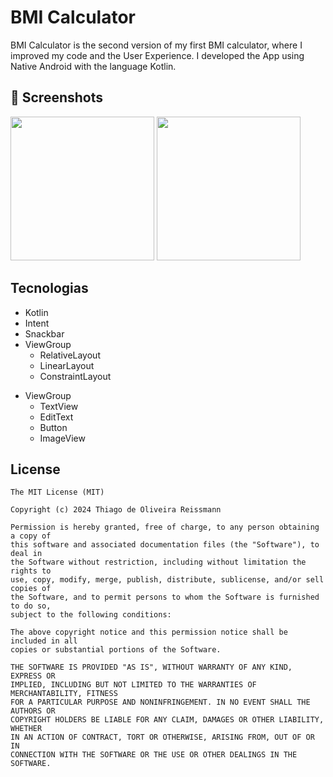 # BMI Calculator
BMI Calculator is the second version of my first BMI calculator, where I improved my code and the User Experience.
I developed the App using Native Android with the language Kotlin.

## :camera_flash: Screenshots
<!-- You can add more screenshots here if you like -->

<img src="https://github.com/user-attachments/assets/9c7a8753-8fb7-4b4d-9798-d5749a38efbb" width=230/> <img src="https://github.com/user-attachments/assets/9c85dd85-28b5-467d-89fd-16df2af02a91" width=230/>



## Tecnologias
* Kotlin
* Intent
* Snackbar
* ViewGroup
    * RelativeLayout
    * LinearLayout
    * ConstraintLayout
- ViewGroup
    - TextView
    - EditText
    - Button
    - ImageView


## License
```
The MIT License (MIT)

Copyright (c) 2024 Thiago de Oliveira Reissmann

Permission is hereby granted, free of charge, to any person obtaining a copy of
this software and associated documentation files (the "Software"), to deal in
the Software without restriction, including without limitation the rights to
use, copy, modify, merge, publish, distribute, sublicense, and/or sell copies of
the Software, and to permit persons to whom the Software is furnished to do so,
subject to the following conditions:

The above copyright notice and this permission notice shall be included in all
copies or substantial portions of the Software.

THE SOFTWARE IS PROVIDED "AS IS", WITHOUT WARRANTY OF ANY KIND, EXPRESS OR
IMPLIED, INCLUDING BUT NOT LIMITED TO THE WARRANTIES OF MERCHANTABILITY, FITNESS
FOR A PARTICULAR PURPOSE AND NONINFRINGEMENT. IN NO EVENT SHALL THE AUTHORS OR
COPYRIGHT HOLDERS BE LIABLE FOR ANY CLAIM, DAMAGES OR OTHER LIABILITY, WHETHER
IN AN ACTION OF CONTRACT, TORT OR OTHERWISE, ARISING FROM, OUT OF OR IN
CONNECTION WITH THE SOFTWARE OR THE USE OR OTHER DEALINGS IN THE SOFTWARE.
```
